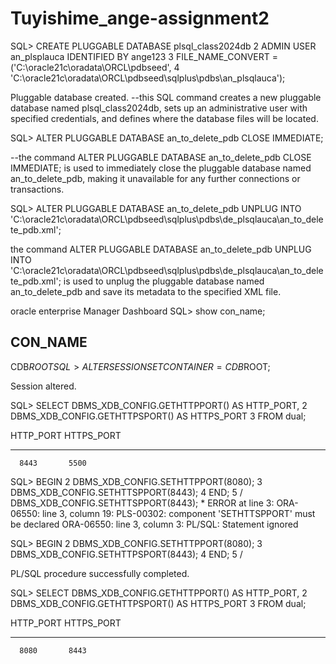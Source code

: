 # Tuyishime_ange-assignment2
SQL> CREATE PLUGGABLE DATABASE plsql_class2024db
  2   ADMIN USER an_plsplauca IDENTIFIED BY ange123
  3  FILE_NAME_CONVERT = ('C:\oracle21c\oradata\ORCL\pdbseed',
  4                     'C:\oracle21c\oradata\ORCL\pdbseed\sqlplus\pdbs\an_plsqlauca');

Pluggable database created.
--this SQL command creates a new pluggable database named plsql_class2024db, sets up an administrative user with specified credentials, and defines where the database files will be located.

SQL> ALTER PLUGGABLE DATABASE an_to_delete_pdb CLOSE IMMEDIATE;

--the command ALTER PLUGGABLE DATABASE an_to_delete_pdb CLOSE IMMEDIATE; is used to immediately close the pluggable database named an_to_delete_pdb, making it unavailable for any further connections or transactions. 

SQL> ALTER PLUGGABLE DATABASE an_to_delete_pdb UNPLUG INTO 'C:\oracle21c\oradata\ORCL\pdbseed\sqlplus\pdbs\de_plsqlauca\an_to_delete_pdb.xml';

the command ALTER PLUGGABLE DATABASE an_to_delete_pdb UNPLUG INTO 'C:\oracle21c\oradata\ORCL\pdbseed\sqlplus\pdbs\de_plsqlauca\an_to_delete_pdb.xml'; is used to unplug the pluggable database named an_to_delete_pdb and save its metadata to the specified XML file. 



oracle enterprise Manager Dashboard
SQL> show con_name;

CON_NAME
------------------------------
CDB$ROOT
SQL> ALTER SESSION SET CONTAINER = CDB$ROOT;

Session altered.

SQL> SELECT DBMS_XDB_CONFIG.GETHTTPPORT() AS HTTP_PORT,
  2         DBMS_XDB_CONFIG.GETHTTPSPORT() AS HTTPS_PORT
  3  FROM dual;

 HTTP_PORT HTTPS_PORT
---------- ----------
      8443       5500

SQL> BEGIN
  2             DBMS_XDB_CONFIG.SETHTTPPORT(8080);
  3             DBMS_XDB_CONFIG.SETHTTSPPORT(8443);
  4     END;
  5  /
                DBMS_XDB_CONFIG.SETHTTSPPORT(8443);
                                *
ERROR at line 3:
ORA-06550: line 3, column 19:
PLS-00302: component 'SETHTTSPPORT' must be declared
ORA-06550: line 3, column 3:
PL/SQL: Statement ignored


SQL> BEGIN
  2             DBMS_XDB_CONFIG.SETHTTPPORT(8080);
  3             DBMS_XDB_CONFIG.SETHTTPSPORT(8443);
  4     END;
  5  /

PL/SQL procedure successfully completed.

SQL> SELECT DBMS_XDB_CONFIG.GETHTTPPORT() AS HTTP_PORT,
  2         DBMS_XDB_CONFIG.GETHTTPSPORT() AS HTTPS_PORT
  3  FROM dual;

 HTTP_PORT HTTPS_PORT
---------- ----------
      8080       8443
